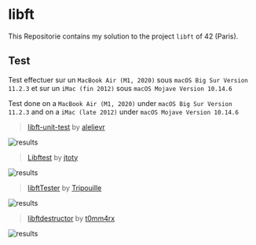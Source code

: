 # libft

This Repositorie contains my solution to the project `libft` of 42 (Paris).

## Test

Test effectuer sur un `MacBook Air (M1, 2020)` sous `macOS Big Sur Version 11.2.3` et sur un `iMac (fin 2012)` sous `macOS Mojave Version 10.14.6`

Test done on a `MacBook Air (M1, 2020)` under `macOS Big Sur Version 11.2.3` and on a `iMac (late 2012)` under `macOS Mojave Version 10.14.6`

> [libft-unit-test](https://github.com/alelievr/libft-unit-test) by [alelievr](https://github.com/alelievr)

![results](https://github.com/Freya-Tenebrae/Libft/blob/main/results_libft-unit-test.png)

> [Libftest](https://github.com/jtoty/Libftest) by [jtoty](https://github.com/jtoty)

![results](https://github.com/Freya-Tenebrae/Libft/blob/main/results_Libftest.png)

> [libftTester](https://github.com/Tripouille/libftTester) by [Tripouille](https://github.com/Tripouille)

![results](https://github.com/Freya-Tenebrae/Libft/blob/main/results_libftTester.png)

> [libftdestructor](https://github.com/t0mm4rx/libftdestructor) by [t0mm4rx](https://github.com/t0mm4rx)

![results](https://github.com/Freya-Tenebrae/Libft/blob/main/result_libftDestructor.png)
